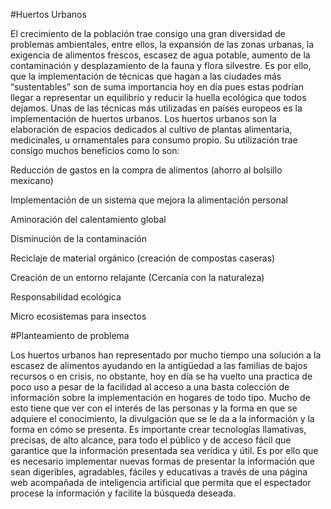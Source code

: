 #Huertos Urbanos 

El crecimiento de la población trae consigo una gran diversidad de problemas ambientales, entre ellos, la expansión de las zonas urbanas, la exigencia de alimentos frescos, escasez de agua potable, aumento de la contaminación y desplazamiento de la fauna y flora silvestre.  Es por ello, que la implementación de técnicas que hagan a las ciudades más “sustentables” son de suma importancia hoy en día pues estas podrían llegar a representar un equilibrio y reducir la huella ecológica que todos dejamos. Unas de las técnicas más utilizadas en países europeos es la implementación de huertos urbanos. Los huertos urbanos son la elaboración de espacios dedicados al cultivo de plantas alimentaria, medicinales, u ornamentales para consumo propio. Su utilización trae consigo muchos beneficios como lo son: 

Reducción de gastos en la compra de alimentos (ahorro al bolsillo mexicano)  

Implementación de un sistema que mejora la alimentación personal 

Aminoración del calentamiento global    

Disminución de la contaminación 

Reciclaje de material orgánico (creación de compostas caseras)  

Creación de un entorno relajante (Cercanía con la naturaleza)  

Responsabilidad ecológica  

Micro ecosistemas para insectos 

 

#Planteamiento de problema 

Los huertos urbanos han representado por mucho tiempo una solución a la escasez de alimentos ayudando en la antigüedad a las familias de bajos recursos o en crisis, no obstante, hoy en día se ha vuelto una practica de poco uso a pesar de la facilidad al acceso a una basta colección de información sobre la implementación en hogares de todo tipo. Mucho de esto tiene que ver con el interés de las personas y la forma en que se adquiere el conocimiento, la divulgación que se le da a la información y la forma en cómo se presenta. Es importante crear tecnologías llamativas, precisas, de alto alcance, para todo el público y de acceso fácil que garantice que la información presentada sea verídica y útil. Es por ello que es necesario implementar nuevas formas de presentar la información que sean digeribles, agradables, fáciles y educativas a través de una página web acompañada de inteligencia artificial que permita que el espectador procese la información y facilite la búsqueda deseada.  
